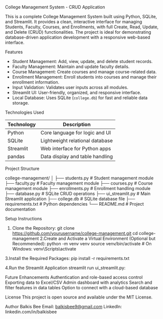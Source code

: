 College Management System - CRUD Application

This is a complete College Management System built using Python, SQLite, and Streamlit. It provides a clean, interactive interface for managing Students, Faculty, Courses, and Enrollments, with full Create, Read, Update, and Delete (CRUD) functionalities. The project is ideal for demonstrating database-driven application development with a responsive web-based interface.

Features

- Student Management: Add, view, update, and delete student records.
- Faculty Management: Maintain and update faculty details.
- Course Management: Create courses and manage course-related data.
- Enrollment Management: Enroll students into courses and manage their enrollment information.
- Input Validation: Validates user inputs across all modules.
- Streamlit UI: User-friendly, organized, and responsive interface.
- Local Database: Uses SQLite (`college.db`) for fast and reliable data storage.

Technologies Used

| Technology | Description                      |
|------------|----------------------------------|
| Python     | Core language for logic and UI   |
| SQLite     | Lightweight relational database  |
| Streamlit  | Web interface for Python apps    |
| pandas     | Data display and table handling  |

Project Structure

college-management/
│
├── students.py # Student management module
├── faculty.py # Faculty management module
├── courses.py # Course management module
├── enrollments.py # Enrollment handling module
├── database.py # SQLite CRUD operations
├── ui_streamlit.py # Main Streamlit application
├── college.db # SQLite database file
├── requirements.txt # Python dependencies
└── README.md # Project documentation


Setup Instructions

1. Clone the Repository:
   git clone https://github.com/yourusername/college-management.git
   cd college-management
2.Create and Activate a Virtual Environment (Optional but Recommended):
    python -m venv venv
    source venv/bin/activate  # On Windows: venv\Scripts\activate

3.Install the Required Packages:
    pip install -r requirements.txt

4.Run the Streamlit Application
    streamlit run ui_streamlit.py:
    
Future Enhancements
    Authentication and role-based access control
    Exporting data to Excel/CSV
    Admin dashboard with analytics
    Search and filter features in data tables
    Option to connect with a cloud-based database

License
This project is open source and available under the MIT License.

Author
Balkis Bee
Email: balkisbee9@gmail.com
LinkedIn: linkedin.com/in/balkisbee
